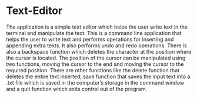 # Text-Editor
The application is a simple text editor which helps the user write text in the terminal and manipulate the text. This is a command line application that helps the user to write text and performs operations for inserting and appending extra texts. It also performs undo and redo operations. There is also a backspace function which deletes the character at the position where the cursor is located. The position of the cursor can be manipulated using two functions, moving the cursor to the end and moving the cursor to the required position. There are other functions like the delete function that deletes the entire text inserted, save function that saves the input text into a .txt file which is saved in the computer’s storage in the command window and a quit function which exits control out of the program.

